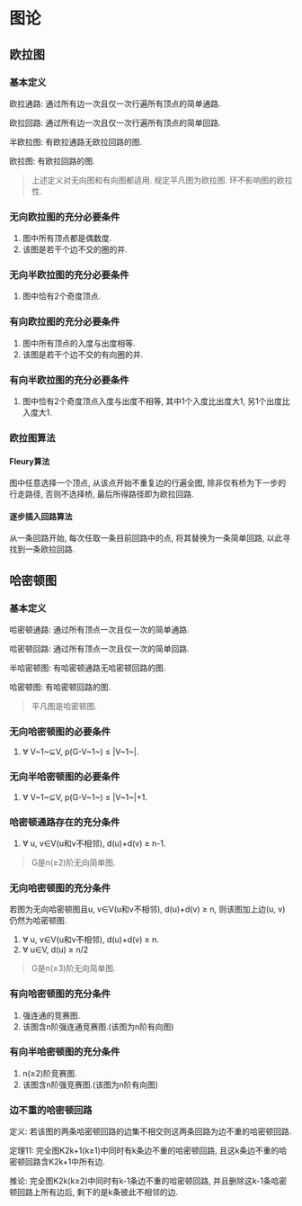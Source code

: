 # 图论

## 欧拉图

### 基本定义

欧拉通路: 通过所有边一次且仅一次行遍所有顶点的简单通路.

欧拉回路: 通过所有边一次且仅一次行遍所有顶点的简单回路.

半欧拉图: 有欧拉通路无欧拉回路的图.

欧拉图: 有欧拉回路的图.

>上述定义对无向图和有向图都适用.
>规定平凡图为欧拉图.
>环不影响图的欧拉性.

### 无向欧拉图的充分必要条件

1. 图中所有顶点都是偶数度.
2. 该图是若干个边不交的圈的并.

### 无向半欧拉图的充分必要条件

1. 图中恰有2个奇度顶点.

### 有向欧拉图的充分必要条件

1. 图中所有顶点的入度与出度相等.
2. 该图是若干个边不交的有向圈的并.

### 有向半欧拉图的充分必要条件

1. 图中恰有2个奇度顶点入度与出度不相等,  其中1个入度比出度大1, 另1个出度比入度大1.

### 欧拉图算法

#### Fleury算法

图中任意选择一个顶点, 从该点开始不重复边的行遍全图, 除非仅有桥为下一步的行走路径, 否则不选择桥, 最后所得路径即为欧拉回路.

#### 逐步插入回路算法

从一条回路开始, 每次任取一条目前回路中的点, 将其替换为一条简单回路, 以此寻找到一条欧拉回路.

## 哈密顿图

### 基本定义

哈密顿通路: 通过所有顶点一次且仅一次的简单通路.

哈密顿回路: 通过所有顶点一次且仅一次的简单回路.

半哈密顿图: 有哈密顿通路无哈密顿回路的图.

哈密顿图: 有哈密顿回路的图.

> 平凡图是哈密顿图.

### 无向哈密顿图的必要条件

1. ∀ V~1~⊆V, p(G-V~1~) ≤ |V~1~|.

### 无向半哈密顿图的必要条件

1. ∀ V~1~⊆V, p(G-V~1~) ≤ |V~1~|+1.

### 哈密顿通路存在的充分条件

1. ∀ u, v∈V(u和v不相邻),  d(u)+d(v) ≥ n-1.

>G是n(≥2)阶无向简单图.

### 无向哈密顿图的充分条件

若图为无向哈密顿图且u, v∈V(u和v不相邻),  d(u)+d(v) ≥ n, 则该图加上边(u, v)仍然为哈密顿图.

1. ∀ u, v∈V(u和v不相邻),  d(u)+d(v) ≥ n.
2. ∀ u∈V, d(u) ≥ n/2

>G是n(≥3)阶无向简单图.

### 有向哈密顿图的充分条件

1. 强连通的竞赛图.
2. 该图含n阶强连通竞赛图.(该图为n阶有向图)

### 有向半哈密顿图的充分条件

1. n(≥2)阶竞赛图.
2. 该图含n阶强竞赛图.(该图为n阶有向图)

### 边不重的哈密顿回路

定义: 若该图的两条哈密顿回路的边集不相交则这两条回路为边不重的哈密顿回路.

定理11: 完全图K2k+1(k≥1)中同时有k条边不重的哈密顿回路, 且这k条边不重的哈密顿回路含K2k+1中所有边.

推论: 完全图K2k(k≥2)中同时有k-1条边不重的哈密顿回路, 并且删除这k-1条哈密顿回路上所有边后, 剩下的是k条彼此不相邻的边.